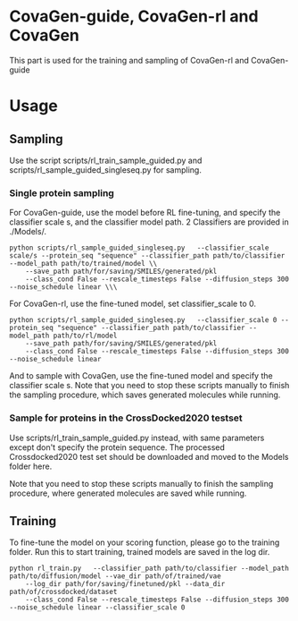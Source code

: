 # CovaGen-guide, CovaGen-rl and CovaGen
This part is used for the training and sampling of CovaGen-rl and CovaGen-guide

# Usage
## Sampling
Use the script scripts/rl_train_sample_guided.py and scripts/rl_sample_guided_singleseq.py for sampling.
### Single protein sampling
For CovaGen-guide, use the model before RL fine-tuning, and specify the classifier scale s, and the classifier model path. 2 Classifiers are provided in ./Models/.
```
python scripts/rl_sample_guided_singleseq.py   --classifier_scale scale/s --protein_seq "sequence" --classifier_path path/to/classifier --model_path path/to/trained/model \\
    --save_path path/for/saving/SMILES/generated/pkl
    --class_cond False --rescale_timesteps False --diffusion_steps 300 --noise_schedule linear \\\
```

For CovaGen-rl, use the fine-tuned model, set classifier_scale to 0.
```
python scripts/rl_sample_guided_singleseq.py   --classifier_scale 0 --protein_seq "sequence" --classifier_path path/to/classifier --model_path path/to/rl/model
    --save_path path/for/saving/SMILES/generated/pkl
    --class_cond False --rescale_timesteps False --diffusion_steps 300 --noise_schedule linear
```
And to sample with CovaGen, use the fine-tuned model and specify the classifier scale s.
Note that you need to stop these scripts manually to finish the sampling procedure, which saves generated molecules while running.

### Sample for proteins in the CrossDocked2020 testset
Use scripts/rl_train_sample_guided.py instead, with same parameters except don't specify the protein sequence.
The processed Crossdocked2020 test set should be downloaded and moved to the Models folder here.

Note that you need to stop these scripts manually to finish the sampling procedure, where generated molecules are saved while running.

## Training
To fine-tune the model on your scoring function, please go to the training folder. Run this to start training, trained models are saved in the log dir.
```
python rl_train.py   --classifier_path path/to/classifier --model_path path/to/diffusion/model --vae_dir path/of/trained/vae 
    --log_dir path/for/saving/finetuned/pkl --data_dir path/of/crossdocked/dataset
    --class_cond False --rescale_timesteps False --diffusion_steps 300 --noise_schedule linear --classifier_scale 0 
```
